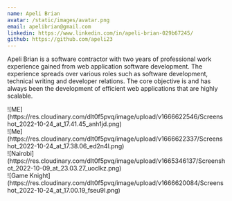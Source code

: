 ```yaml
---
name: Apeli Brian
avatar: /static/images/avatar.png
email: apelibrian@gmail.com
linkedin: https://www.linkedin.com/in/apeli-brian-029b67245/
github: https://github.com/apeli23
---
```


<p>
Apeli Brian is a software contractor with two years of professional work experience gained from
web application software development. The experience spreads over various roles such as software development,
technical writing and developer relations. The core objective is and has always been the development
of efficient web applications that are highly scalable.
</p>

<div className="flex flex-wrap -mx-2 overflow-hidden xl:-mx-2">
  <div className="my-1 px-5 w-full overflow-hidden xl:my-1 xl:px-2 xl:w-1/2">
    ![ME](https://res.cloudinary.com/dlt0f5pvq/image/upload/v1666622546/Screenshot_2022-10-24_at_17.41.45_anh1jd.png)
  </div>
  <div className="my-1 px-2 w-full overflow-hidden xl:my-1 xl:px-2 xl:w-1/2">
    ![Me](https://res.cloudinary.com/dlt0f5pvq/image/upload/v1666622337/Screenshot_2022-10-24_at_17.38.06_ed2n4l.png)
  </div>
  <div className="my-1 px-2 w-full overflow-hidden xl:my-1 xl:px-2 xl:w-1/2">
    ![Nairobi](https://res.cloudinary.com/dlt0f5pvq/image/upload/v1665346137/Screenshot_2022-10-09_at_23.03.27_uoclkz.png)
  </div>
  <div className="my-1 px-2 w-full overflow-hidden xl:my-1 xl:px-2 xl:w-1/2">
    ![Game
    Knight](https://res.cloudinary.com/dlt0f5pvq/image/upload/v1666620084/Screenshot_2022-10-24_at_17.00.19_fseu9l.png)
  </div>
</div>
